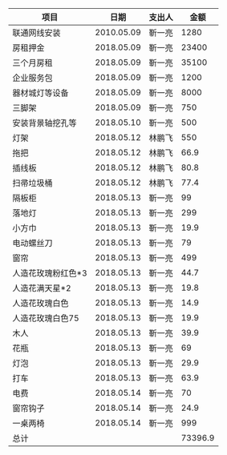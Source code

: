 | **项目**     | **日期**     | **支出人** | **金额**  |
| ---------- | ---------- | ------- | ------- |
| 联通网线安装     | 2010.05.09 | 靳一亮     | 1280    |
| 房租押金       | 2018.05.09 | 靳一亮     | 23400   |
| 三个月房租      | 2018.05.09 | 靳一亮     | 35100   |
| 企业服务包      | 2018.05.09 | 靳一亮     | 1200    |
| 器材城灯等设备    | 2018.05.09 | 靳一亮     | 8000    |
| 三脚架        | 2018.05.09 | 靳一亮     | 750     |
| 安装背景轴挖孔等   | 2018.05.10 | 靳一亮     | 500     |
| 灯架         | 2018.05.12 | 林鹏飞     | 550     |
| 拖把         | 2018.05.12 | 林鹏飞     | 66.9    |
| 插线板        | 2018.05.12 | 林鹏飞     | 80.8    |
| 扫帚垃圾桶      | 2018.05.12 | 林鹏飞     | 77.4    |
| 隔板柜        | 2018.05.13 | 靳一亮     | 99      |
| 落地灯        | 2018.05.13 | 靳一亮     | 299     |
| 小方巾        | 2018.05.13 | 靳一亮     | 19.9    |
| 电动螺丝刀      | 2018.05.13 | 靳一亮     | 79      |
| 窗帘         | 2018.05.13 | 靳一亮     | 499     |
| 人造花玫瑰粉红色*3 | 2018.05.13 | 靳一亮     | 44.7    |
| 人造花满天星*2   | 2018.05.13 | 靳一亮     | 19.8    |
| 人造花玫瑰白色    | 2018.05.13 | 靳一亮     | 14.9    |
| 人造花玫瑰白色75  | 2018.05.13 | 靳一亮     | 19.9    |
| 木人         | 2018.05.13 | 靳一亮     | 39.9    |
| 花瓶         | 2018.05.13 | 靳一亮     | 69      |
| 灯泡         | 2018.05.13 | 靳一亮     | 29.9    |
| 打车         | 2018.05.13 | 靳一亮     | 63.9    |
| 电费         | 2018.05.14 | 靳一亮     | 70      |
| 窗帘钩子       | 2018.05.14 | 靳一亮     | 24.9    |
| 一桌两椅       | 2018.05.14 | 靳一亮     | 999     |
| 总计         |            |         | 73396.9 |